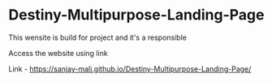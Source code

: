 # Destiny-Multipurpose-Landing-Page
This wensite is build for project and it's a responsible 

Access the website using link 

Link - https://sanjay-mali.github.io/Destiny-Multipurpose-Landing-Page/
